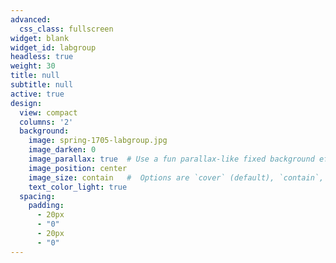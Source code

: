 ```yaml
---
advanced:
  css_class: fullscreen
widget: blank
widget_id: labgroup
headless: true
weight: 30
title: null
subtitle: null
active: true
design:
  view: compact
  columns: '2'
  background:
    image: spring-1705-labgroup.jpg
    image_darken: 0
    image_parallax: true  # Use a fun parallax-like fixed background effect?
    image_position: center
    image_size: contain   #  Options are `cover` (default), `contain`, or `actual` size.
    text_color_light: true
  spacing:
    padding:
      - 20px
      - "0"
      - 20px
      - "0"
---
```

